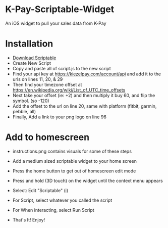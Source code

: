 # K-Pay-Scriptable-Widget
An iOS widget to pull your sales data from K-Pay

# Installation
- [Download Scriptable](https://apps.apple.com/us/app/scriptable/id1405459188)
- Create New Script
- Copy and paste all of script.js to the new script
- Find your api key at https://kiezelpay.com/account/api and add it to the urls on lines 11, 20, & 29
- Then find your timezone offset at https://en.wikipedia.org/wiki/List_of_UTC_time_offsets
- Next take your offset (ie: +2) and then multiply it buy 60, and flip the symbol. (so -120)
- Add the offset to the url on line 20, same with platform (fitbit, garmin, pebble, all)
- Finally, Add a link to your png logo on line 96

# Add to homescreen
- instructions.png contains visuals for some of these steps

- Add a medium sized scriptable widget to your home screen
- Press the home button to get out of homescreen edit mode
- Press and hold (3D touch) on the widget until the context menu appears
- Select: Edit "Scriptable" (i)
- For Script, select whatever you called the script
- For When interacting, select Run Script
- That's It! Enjoy!
